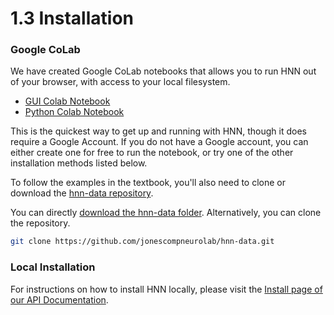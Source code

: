 <!--
# Title: 1.3 Installation
# Updated: 2025-03-05
#
# Contributors:
    # Joyce Gao
-->


# 1.3 Installation

### Google CoLab

We have created Google CoLab notebooks that allows you to run HNN out of your browser, with access to your local filesystem.

-  [GUI Colab Notebook](https://colab.research.google.com/drive/1yyjuEBimIu_f7_0Nf3YLwUiVOO7ZrKK3?usp=sharing)
- [Python Colab Notebook](https://colab.research.google.com/drive/1CvNTB_puonJiVvHmFhKhrr_CjmrfbgVB?usp=sharing)

This is the quickest way to get up and running with HNN, though it does require a Google Account. If you do not have a Google account, you can either create one for free to run the notebook, or try one of the other installation methods listed below.

To follow the examples in the textbook, you'll also need to clone or download the [hnn-data repository](https://github.com/jonescompneurolab/hnn-data).

You can directly [download the hnn-data folder](https://github.com/jonescompneurolab/hnn-data/archive/refs/heads/main.zip). Alternatively, you can clone the repository.

```bash
git clone https://github.com/jonescompneurolab/hnn-data.git
```

### Local Installation
For instructions on how to install HNN locally, please visit the [Install page of our API Documentation](https://jonescompneurolab.github.io/hnn-core/stable/index.html).

